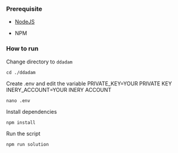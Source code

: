 ### Prerequisite

- [NodeJS](https://nodejs.org/en/)

- NPM



### How to run

Change directory to ```ddadam```

```shell
cd ./ddadam
```

Create .env and edit the variable
PRIVATE_KEY=YOUR PRIVATE KEY
INERY_ACCOUNT=YOUR INERY ACCOUNT

```shell
nano .env
```

Install dependencies

```shell
npm install
```

Run the script

```
npm run solution
```
